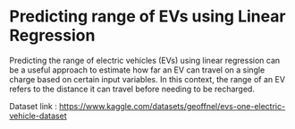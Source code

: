 # Predicting range of EVs using Linear Regression

Predicting the range of electric vehicles (EVs) using linear regression can be a useful approach to estimate how far an EV can travel on a single charge based on certain input variables. In this context, the range of an EV refers to the distance it can travel before needing to be recharged.

Dataset link : https://www.kaggle.com/datasets/geoffnel/evs-one-electric-vehicle-dataset
